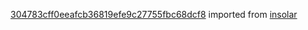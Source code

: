 [304783cff0eeafcb36819efe9c27755fbc68dcf8](https://github.com/insolar/insolar/commit/304783cff0eeafcb36819efe9c27755fbc68dcf8) imported from [insolar](https://github.com/insolar/insolar)
